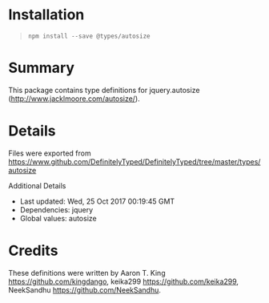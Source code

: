 # Installation
> `npm install --save @types/autosize`

# Summary
This package contains type definitions for jquery.autosize (http://www.jacklmoore.com/autosize/).

# Details
Files were exported from https://www.github.com/DefinitelyTyped/DefinitelyTyped/tree/master/types/autosize

Additional Details
 * Last updated: Wed, 25 Oct 2017 00:19:45 GMT
 * Dependencies: jquery
 * Global values: autosize

# Credits
These definitions were written by Aaron T. King <https://github.com/kingdango>, keika299 <https://github.com/keika299>, NeekSandhu <https://github.com/NeekSandhu>.
